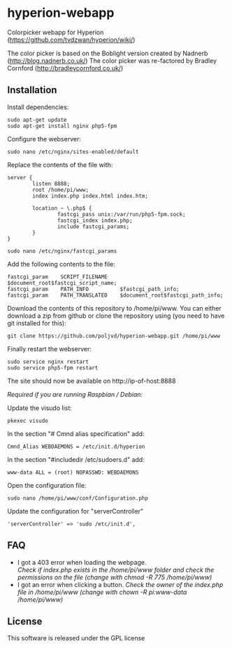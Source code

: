 hyperion-webapp
===============

Colorpicker webapp for Hyperion (https://github.com/tvdzwan/hyperion/wiki/)

The color picker is based on the Boblight version created by Nadnerb (http://blog.nadnerb.co.uk/)
The color picker was re-factored by Bradley Cornford (http://bradleycornford.co.uk/)

## Installation
Install dependencies:
```
sudo apt-get update
sudo apt-get install nginx php5-fpm
```

Configure the webserver:
```
sudo nano /etc/nginx/sites-enabled/default
```

Replace the contents of the file with:
```
server {
        listen 8888;
        root /home/pi/www;
        index index.php index.html index.htm;

        location ~ \.php$ {
                fastcgi_pass unix:/var/run/php5-fpm.sock;
                fastcgi_index index.php;
                include fastcgi_params;
        }
}
```

```
sudo nano /etc/nginx/fastcgi_params
```

Add the following contents to the file:
```
fastcgi_param    SCRIPT_FILENAME    $document_root$fastcgi_script_name;
fastcgi_param    PATH_INFO          $fastcgi_path_info;
fastcgi_param    PATH_TRANSLATED    $document_root$fastcgi_path_info;

```

Download the contents of this repository to /home/pi/www. You can either download a zip from github or clone the repository using (you need to have git installed for this):
```
git clone https://github.com/poljvd/hyperion-webapp.git /home/pi/www
```


Finally restart the webserver:
```
sudo service nginx restart
sudo service php5-fpm restart
```

The site should now be available on http://ip-of-host:8888

*Required if you are running Raspbian / Debian:*

Update the visudo list:
```
pkexec visudo
```

In the section "# Cmnd alias specification" add:
```
Cmnd_Alias WEBDAEMONS = /etc/init.d/hyperion
```

In the section "#includedir /etc/sudoers.d"  add:
```
www-data ALL = (root) NOPASSWD: WEBDAEMONS
```

Open the configuration file:
```
sudo nano /home/pi/www/conf/Configuration.php
```

Update the configuration for "serverController"
```
'serverController' => 'sudo /etc/init.d',
```

## FAQ
- I got a 403 error when loading the webpage.  
_Check if index.php exists in the /home/pi/www folder and check the permissions on the file (change with chmod -R 775 /home/pi/www)_
- I got an error when clicking a button.
_Check the owner of the index.php file in /home/pi/www (change with chown -R pi:www-data /home/pi/www)_

## License
This software is released under the GPL license
